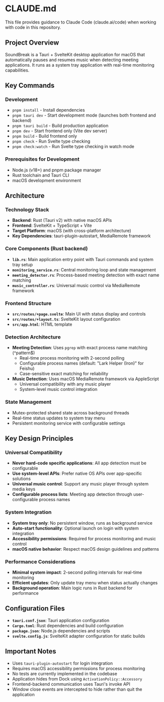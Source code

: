 # CLAUDE.md

This file provides guidance to Claude Code (claude.ai/code) when working with code in this repository.

## Project Overview

SoundBreak is a Tauri + SvelteKit desktop application for macOS that automatically pauses and resumes music when detecting meeting applications. It runs as a system tray application with real-time monitoring capabilities.

## Key Commands

### Development
- `pnpm install` - Install dependencies
- `pnpm tauri dev` - Start development mode (launches both frontend and backend)
- `pnpm tauri build` - Build production application
- `pnpm dev` - Start frontend only (Vite dev server)
- `pnpm build` - Build frontend only
- `pnpm check` - Run Svelte type checking
- `pnpm check:watch` - Run Svelte type checking in watch mode

### Prerequisites for Development
- Node.js (v18+) and pnpm package manager
- Rust toolchain and Tauri CLI
- macOS development environment

## Architecture

### Technology Stack
- **Backend**: Rust (Tauri v2) with native macOS APIs
- **Frontend**: SvelteKit + TypeScript + Vite
- **Target Platform**: macOS (with cross-platform architecture)
- **Key Dependencies**: tauri-plugin-autostart, MediaRemote framework

### Core Components (Rust backend)

- **`lib.rs`**: Main application entry point with Tauri commands and system tray setup
- **`monitoring_service.rs`**: Central monitoring loop and state management
- **`meeting_detector.rs`**: Process-based meeting detection with exact name matching
- **`music_controller.rs`**: Universal music control via MediaRemote framework

### Frontend Structure
- **`src/routes/+page.svelte`**: Main UI with status display and controls
- **`src/routes/+layout.ts`**: SvelteKit layout configuration
- **`src/app.html`**: HTML template

### Detection Architecture
- **Meeting Detection**: Uses `pgrep` with exact process name matching (^pattern$)
  - Real-time process monitoring with 2-second polling
  - Configurable process names (default: "Lark Helper (Iron)" for Feishu)
  - Case-sensitive exact matching for reliability
- **Music Detection**: Uses macOS MediaRemote framework via AppleScript
  - Universal compatibility with any music player
  - System-level music control integration

### State Management
- Mutex-protected shared state across background threads
- Real-time status updates to system tray menu
- Persistent monitoring service with configurable settings

## Key Design Principles

### Universal Compatibility
- **Never hard-code specific applications**: All app detection must be configurable
- **Use system-level APIs**: Prefer native OS APIs over app-specific solutions
- **Universal music control**: Support any music player through system media keys
- **Configurable process lists**: Meeting app detection through user-configurable process names

### System Integration
- **System tray only**: No persistent window, runs as background service
- **Auto-start functionality**: Optional launch on login with system integration
- **Accessibility permissions**: Required for process monitoring and music control
- **macOS native behavior**: Respect macOS design guidelines and patterns

### Performance Considerations
- **Minimal system impact**: 2-second polling intervals for real-time monitoring
- **Efficient updates**: Only update tray menu when status actually changes
- **Background operation**: Main logic runs in Rust backend for performance

## Configuration Files

- **`tauri.conf.json`**: Tauri application configuration
- **`Cargo.toml`**: Rust dependencies and build configuration
- **`package.json`**: Node.js dependencies and scripts
- **`svelte.config.js`**: SvelteKit adapter configuration for static builds

## Important Notes

- Uses `tauri-plugin-autostart` for login integration
- Requires macOS accessibility permissions for process monitoring
- No tests are currently implemented in the codebase
- Application hides from Dock using `ActivationPolicy::Accessory`
- Frontend-backend communication uses Tauri's invoke API
- Window close events are intercepted to hide rather than quit the application